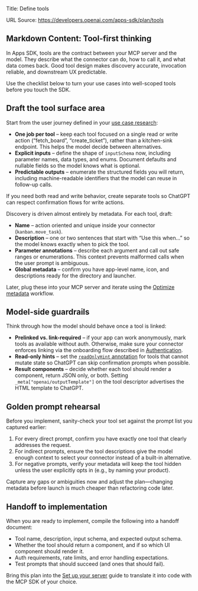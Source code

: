 Title: Define tools

URL Source: https://developers.openai.com/apps-sdk/plan/tools

Markdown Content:
Tool-first thinking
-------------------

In Apps SDK, tools are the contract between your MCP server and the model. They describe what the connector can do, how to call it, and what data comes back. Good tool design makes discovery accurate, invocation reliable, and downstream UX predictable.

Use the checklist below to turn your use cases into well-scoped tools before you touch the SDK.

Draft the tool surface area
---------------------------

Start from the user journey defined in your [use case research](https://developers.openai.com/apps-sdk/plan/use-case):

*   **One job per tool** – keep each tool focused on a single read or write action (“fetch_board”, “create_ticket”), rather than a kitchen-sink endpoint. This helps the model decide between alternatives.
*   **Explicit inputs** – define the shape of `inputSchema` now, including parameter names, data types, and enums. Document defaults and nullable fields so the model knows what is optional.
*   **Predictable outputs** – enumerate the structured fields you will return, including machine-readable identifiers that the model can reuse in follow-up calls.

If you need both read and write behavior, create separate tools so ChatGPT can respect confirmation flows for write actions.

Discovery is driven almost entirely by metadata. For each tool, draft:

*   **Name** – action oriented and unique inside your connector (`kanban.move_task`).
*   **Description** – one or two sentences that start with “Use this when…” so the model knows exactly when to pick the tool.
*   **Parameter annotations** – describe each argument and call out safe ranges or enumerations. This context prevents malformed calls when the user prompt is ambiguous.
*   **Global metadata** – confirm you have app-level name, icon, and descriptions ready for the directory and launcher.

Later, plug these into your MCP server and iterate using the [Optimize metadata](https://developers.openai.com/apps-sdk/guides/optimize-metadata) workflow.

Model-side guardrails
---------------------

Think through how the model should behave once a tool is linked:

*   **Prelinked vs. link-required** – if your app can work anonymously, mark tools as available without auth. Otherwise, make sure your connector enforces linking via the onboarding flow described in [Authentication](https://developers.openai.com/apps-sdk/build/auth).
*   **Read-only hints** – set the [`readOnlyHint` annotation](https://openaidevs-preview-apps-sdk.vercel.app/apps-sdk/reference#tool-descriptor-parameters) for tools that cannot mutate state so ChatGPT can skip confirmation prompts when possible.
*   **Result components** – decide whether each tool should render a component, return JSON only, or both. Setting `_meta["openai/outputTemplate"]` on the tool descriptor advertises the HTML template to ChatGPT.

Golden prompt rehearsal
-----------------------

Before you implement, sanity-check your tool set against the prompt list you captured earlier:

1.   For every direct prompt, confirm you have exactly one tool that clearly addresses the request.
2.   For indirect prompts, ensure the tool descriptions give the model enough context to select your connector instead of a built-in alternative.
3.   For negative prompts, verify your metadata will keep the tool hidden unless the user explicitly opts in (e.g., by naming your product).

Capture any gaps or ambiguities now and adjust the plan—changing metadata before launch is much cheaper than refactoring code later.

Handoff to implementation
-------------------------

When you are ready to implement, compile the following into a handoff document:

*   Tool name, description, input schema, and expected output schema.
*   Whether the tool should return a component, and if so which UI component should render it.
*   Auth requirements, rate limits, and error handling expectations.
*   Test prompts that should succeed (and ones that should fail).

Bring this plan into the [Set up your server](https://developers.openai.com/apps-sdk/build/mcp-server) guide to translate it into code with the MCP SDK of your choice.
